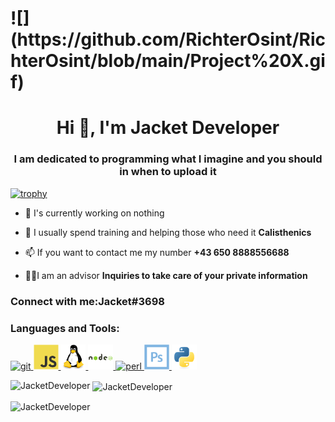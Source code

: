 <h1 align=="center"> ![](https://github.com/RichterOsint/RichterOsint/blob/main/Project%20X.gif) </h1>

<h1 align="center">Hi 👋, I'm Jacket Developer</h1>

<h3 align="center">I am dedicated to programming what I imagine and you should in when to upload it</h3>

[![trophy](https://github-profile-trophy.vercel.app/?username=JacketDeveloper&theme=onedark)](https://github.com/JacketDeveloper/github-profile-trophy)

- 🔭 I's currently working on nothing []()

- 🌱 I usually spend training and helping those who need it **Calisthenics**

- 📫 If you want to contact me my number **+43 650 8888556688**

- 👨‍🎓I am an advisor **Inquiries to take care of your private information <hobby>**

<h3 align="left">Connect with me:Jacket#3698</h3>

<p align="left">

</p>

<h3 align="left">Languages and Tools:</h3>

<p align="left"> <a href="https://git-scm.com/" target="_blank" rel="noreferrer"> <img src="https://www.vectorlogo.zone/logos/git-scm/git-scm-icon.svg" alt="git" width="40" height="40"/> </a> <a href="https://developer.mozilla.org/en-US/docs/Web/JavaScript" target="_blank" rel="noreferrer"> <img src="https://raw.githubusercontent.com/devicons/devicon/master/icons/javascript/javascript-original.svg" alt="javascript" width="40" height="40"/> </a> <a href="https://www.linux.org/" target="_blank" rel="noreferrer"> <img src="https://raw.githubusercontent.com/devicons/devicon/master/icons/linux/linux-original.svg" alt="linux" width="40" height="40"/> </a> <a href="https://nodejs.org" target="_blank" rel="noreferrer"> <img src="https://raw.githubusercontent.com/devicons/devicon/master/icons/nodejs/nodejs-original-wordmark.svg" alt="nodejs" width="40" height="40"/> </a> <a href="https://www.perl.org/" target="_blank" rel="noreferrer"> <img src="https://api.iconify.design/logos-perl.svg" alt="perl" width="40" height="40"/> </a> <a href="https://www.photoshop.com/en" target="_blank" rel="noreferrer"> <img src="https://raw.githubusercontent.com/devicons/devicon/master/icons/photoshop/photoshop-line.svg" alt="photoshop" width="40" height="40"/> </a> <a href="https://www.python.org" target="_blank" rel="noreferrer"> <img src="https://raw.githubusercontent.com/devicons/devicon/master/icons/python/python-original.svg" alt="python" width="40" height="40"/> </a> </p>

<p><img align="left" src="https://github-readme-stats.vercel.app/api/top-langs?username=JacketDeveloper&show_icons=true&locale=en&layout=compact" alt="JacketDeveloper" /></p>

<p>&nbsp;<img align="center" src="https://github-readme-stats.vercel.app/api?username=JacketDeveloper&show_icons=true&locale=en" alt="JacketDeveloper" /></p>

<p><img align="center" src="https://github-readme-streak-stats.herokuapp.com/?user=JacketDeveloper&" alt="JacketDeveloper" /></p>

